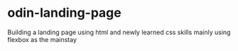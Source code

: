 # odin-landing-page
Building a landing page using html and newly learned css skills mainly using flexbox as the mainstay
